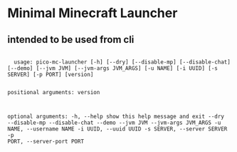 # Minimal Minecraft Launcher

## intended to be used from cli
<code>
  usage: pico-mc-launcher [-h] [--dry] [--disable-mp] [--disable-chat] [--demo] [--jvm JVM] [--jvm-args JVM_ARGS] [-u NAME] [-i UUID] [-s SERVER] [-p PORT] [version]

  positional arguments:
    version

  optional arguments:
    -h, --help            show this help message and exit
    --dry
    --disable-mp
    --disable-chat
    --demo
    --jvm JVM
    --jvm-args JVM_ARGS
    -u NAME, --username NAME
    -i UUID, --uuid UUID
    -s SERVER, --server SERVER
    -p PORT, --server-port PORT
</code>
